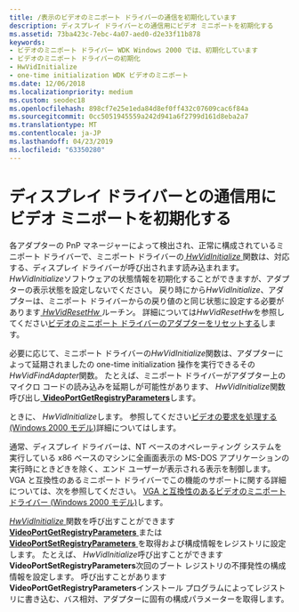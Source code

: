 ```yaml
---
title: /表示のビデオのミニポート ドライバーの通信を初期化しています
description: ディスプレイ ドライバーとの通信用にビデオ ミニポートを初期化する
ms.assetid: 73ba423c-7ebc-4a07-aed0-d2e33f11b878
keywords:
- ビデオのミニポート ドライバー WDK Windows 2000 では、初期化しています
- ビデオのミニポート ドライバーの初期化
- HwVidInitialize
- one-time initialization WDK ビデオのミニポート
ms.date: 12/06/2018
ms.localizationpriority: medium
ms.custom: seodec18
ms.openlocfilehash: 898cf7e25e1eda84d8ef0ff432c07609cac6f84a
ms.sourcegitcommit: 0cc5051945559a242d941a6f2799d161d8eba2a7
ms.translationtype: MT
ms.contentlocale: ja-JP
ms.lasthandoff: 04/23/2019
ms.locfileid: "63350280"
---
```

# <a name="initializing-the-video-miniport-for-communication-with-display-driver"></a>ディスプレイ ドライバーとの通信用にビデオ ミニポートを初期化する

各アダプターの PnP マネージャーによって検出され、正常に構成されているミニポート ドライバーで、ミニポート ドライバーの[ *HwVidInitialize* ](https://msdn.microsoft.com/library/windows/hardware/ff567345)関数は、対応する、ディスプレイ ドライバーが呼び出されます読み込まれます。 *HwVidInitialize*ソフトウェアの状態情報を初期化することができますが、アダプターの表示状態を設定しないでください。 戻り時にから*HwVidInitialize*、アダプターは、ミニポート ドライバーからの戻り値のと同じ状態に設定する必要があります[ *HwVidResetHw* ](https://msdn.microsoft.com/library/windows/hardware/ff567363)ルーチン。 詳細については*HwVidResetHw*を参照してください[ビデオのミニポート ドライバーのアダプターをリセットする](resetting-the-adapter-in-video-miniport-drivers.md)します。

必要に応じて、ミニポート ドライバーの*HwVidInitialize*関数は、アダプターによって延期されましたの one-time initialization 操作を実行できるその*HwVidFindAdapter*関数。 たとえば、ミニポート ドライバーがアダプター上のマイクロ コードの読み込みを延期しが可能性があります、 *HwVidInitialize*関数呼び出し[ **VideoPortGetRegistryParameters**](https://msdn.microsoft.com/library/windows/hardware/ff570316)します。

ときに、 *HwVidInitialize*します。 参照してください[ビデオの要求を処理する (Windows 2000 モデル)](processing-video-requests--windows-2000-model-.md)詳細についてはします。

通常、ディスプレイ ドライバーは、NT ベースのオペレーティング システムを実行している x86 ベースのマシンに全画面表示の MS-DOS アプリケーションの実行時にときどきを除く、エンド ユーザーが表示される表示を制御します。 VGA と互換性のあるミニポート ドライバーでこの機能のサポートに関する詳細については、次を参照してください。 [VGA と互換性のあるビデオのミニポート ドライバー (Windows 2000 モデル)](vga-compatible-video-miniport-drivers--windows-2000-model-.md)します。

[ *HwVidInitialize* ](https://msdn.microsoft.com/library/windows/hardware/ff567345)関数を呼び出すことができます[ **VideoPortGetRegistryParameters** ](https://msdn.microsoft.com/library/windows/hardware/ff570316)または[ **VideoPortSetRegistryParameters** ](https://msdn.microsoft.com/library/windows/hardware/ff570365)を取得および構成情報をレジストリに設定します。 たとえば、 *HwVidInitialize*呼び出すことができます**VideoPortSetRegistryParameters**次回のブート レジストリの不揮発性の構成情報を設定します。 呼び出すことがあります**VideoPortGetRegistryParameters**インストール プログラムによってレジストリに書き込む、バス相対、アダプターに固有の構成パラメーターを取得します。

 

 





